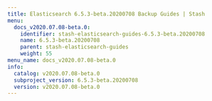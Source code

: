 ```yaml
---
title: Elasticsearch 6.5.3-beta.20200708 Backup Guides | Stash
menu:
  docs_v2020.07.08-beta.0:
    identifier: stash-elasticsearch-guides-6.5.3-beta.20200708
    name: 6.5.3-beta.20200708
    parent: stash-elasticsearch-guides
    weight: 55
menu_name: docs_v2020.07.08-beta.0
info:
  catalog: v2020.07.08-beta.0
  subproject_version: 6.5.3-beta.20200708
  version: v2020.07.08-beta.0
---
```


